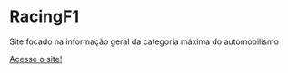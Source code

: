 # RacingF1
Site focado na informação geral da categoria máxima do automobilismo

[Acesse o site!](https://danilo-vicentin-silva.github.io/RacingF1/)
